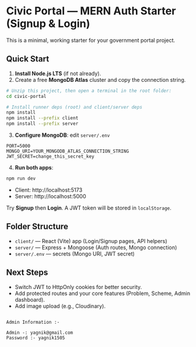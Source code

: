 # Civic Portal — MERN Auth Starter (Signup & Login)

This is a minimal, working starter for your government portal project.

## Quick Start

1) **Install Node.js LTS** (if not already).  
2) Create a free **MongoDB Atlas** cluster and copy the connection string.

```bash
# Unzip this project, then open a terminal in the root folder:
cd civic-portal

# Install runner deps (root) and client/server deps
npm install
npm install --prefix client
npm install --prefix server
```

3) **Configure MongoDB**: edit `server/.env`
```
PORT=5000
MONGO_URI=YOUR_MONGODB_ATLAS_CONNECTION_STRING
JWT_SECRET=change_this_secret_key
```

4) **Run both apps**:
```bash
npm run dev
```
- Client: http://localhost:5173
- Server: http://localhost:5000

Try **Signup** then **Login**. A JWT token will be stored in `localStorage`.

## Folder Structure

- `client/` — React (Vite) app (Login/Signup pages, API helpers)
- `server/` — Express + Mongoose (Auth routes, Mongo connection)
- `server/.env` — secrets (Mongo URI, JWT secret)

## Next Steps
- Switch JWT to HttpOnly cookies for better security.
- Add protected routes and your core features (Problem, Scheme, Admin dashboard).
- Add image upload (e.g., Cloudinary).
```

Admin Information :- 

Admin -: yagnik@gmail.com
Password :- yagnik1505